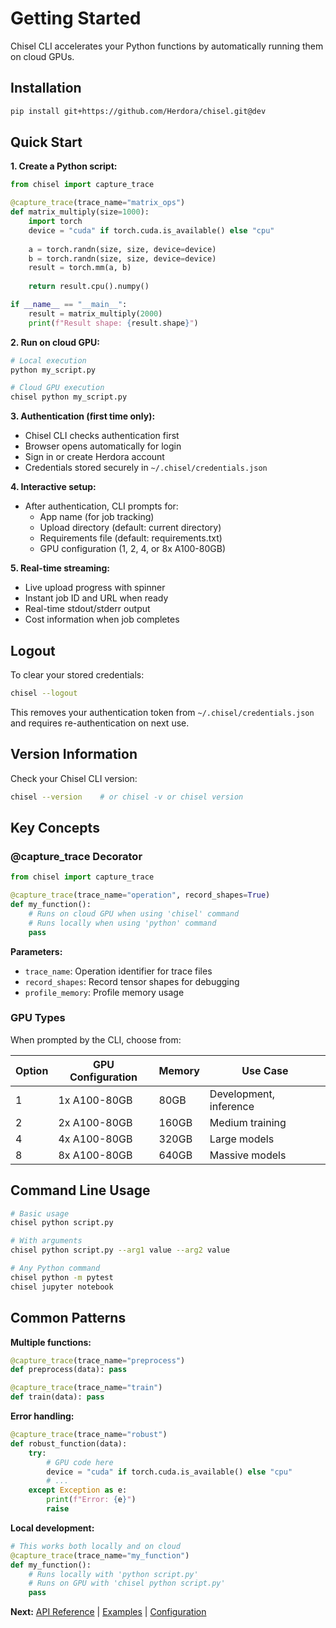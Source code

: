 # Getting Started

Chisel CLI accelerates your Python functions by automatically running them on cloud GPUs.

## Installation

```bash
pip install git+https://github.com/Herdora/chisel.git@dev
```

## Quick Start

**1. Create a Python script:**

```python
from chisel import capture_trace

@capture_trace(trace_name="matrix_ops")
def matrix_multiply(size=1000):
    import torch
    device = "cuda" if torch.cuda.is_available() else "cpu"
    
    a = torch.randn(size, size, device=device)
    b = torch.randn(size, size, device=device)
    result = torch.mm(a, b)
    
    return result.cpu().numpy()

if __name__ == "__main__":
    result = matrix_multiply(2000)
    print(f"Result shape: {result.shape}")
```

**2. Run on cloud GPU:**

```bash
# Local execution
python my_script.py

# Cloud GPU execution  
chisel python my_script.py
```

**3. Authentication (first time only):**
- Chisel CLI checks authentication first
- Browser opens automatically for login
- Sign in or create Herdora account
- Credentials stored securely in `~/.chisel/credentials.json`

**4. Interactive setup:**
- After authentication, CLI prompts for:
  - App name (for job tracking)
  - Upload directory (default: current directory)
  - Requirements file (default: requirements.txt)
  - GPU configuration (1, 2, 4, or 8x A100-80GB)

**5. Real-time streaming:**
- Live upload progress with spinner
- Instant job ID and URL when ready
- Real-time stdout/stderr output
- Cost information when job completes

## Logout

To clear your stored credentials:

```bash
chisel --logout
```

This removes your authentication token from `~/.chisel/credentials.json` and requires re-authentication on next use.

## Version Information

Check your Chisel CLI version:

```bash
chisel --version    # or chisel -v or chisel version
```

## Key Concepts

### @capture_trace Decorator

```python
from chisel import capture_trace

@capture_trace(trace_name="operation", record_shapes=True)
def my_function():
    # Runs on cloud GPU when using 'chisel' command
    # Runs locally when using 'python' command
    pass
```

**Parameters:**
- `trace_name`: Operation identifier for trace files
- `record_shapes`: Record tensor shapes for debugging
- `profile_memory`: Profile memory usage

### GPU Types

When prompted by the CLI, choose from:

| Option | GPU Configuration | Memory | Use Case               |
| ------ | ----------------- | ------ | ---------------------- |
| 1      | 1x A100-80GB      | 80GB   | Development, inference |
| 2      | 2x A100-80GB      | 160GB  | Medium training        |
| 4      | 4x A100-80GB      | 320GB  | Large models           |
| 8      | 8x A100-80GB      | 640GB  | Massive models         |

## Command Line Usage

```bash
# Basic usage
chisel python script.py

# With arguments
chisel python script.py --arg1 value --arg2 value

# Any Python command
chisel python -m pytest
chisel jupyter notebook
```

## Common Patterns

**Multiple functions:**
```python
@capture_trace(trace_name="preprocess")
def preprocess(data): pass

@capture_trace(trace_name="train")  
def train(data): pass
```

**Error handling:**
```python
@capture_trace(trace_name="robust")
def robust_function(data):
    try:
        # GPU code here
        device = "cuda" if torch.cuda.is_available() else "cpu"
        # ...
    except Exception as e:
        print(f"Error: {e}")
        raise
```

**Local development:**
```python
# This works both locally and on cloud
@capture_trace(trace_name="my_function")
def my_function():
    # Runs locally with 'python script.py'
    # Runs on GPU with 'chisel python script.py'
    pass
```

**Next:** [API Reference](api-reference.md) | [Examples](examples.md) | [Configuration](configuration.md)